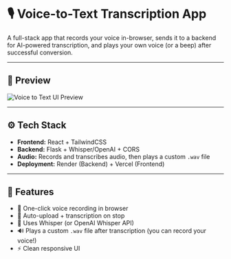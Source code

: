 # 🎙️ Voice-to-Text Transcription App

A full-stack app that records your voice in-browser, sends it to a backend for AI-powered transcription, and plays your own voice (or a beep) after successful conversion.

---

## 📸 Preview

![Voice to Text UI Preview](./preview.png) <!-- Replace with actual screenshot -->

---

## ⚙️ Tech Stack

- **Frontend:** React + TailwindCSS
- **Backend:** Flask + Whisper/OpenAI + CORS
- **Audio:** Records and transcribes audio, then plays a custom `.wav` file
- **Deployment:** Render (Backend) + Vercel (Frontend)

---

## 🚀 Features

- 🎤 One-click voice recording in browser
- 🔁 Auto-upload + transcription on stop
- 🧠 Uses Whisper (or OpenAI Whisper API)
- 🔊 Plays a custom `.wav` file after transcription (you can record your voice!)
- ⚡ Clean responsive UI